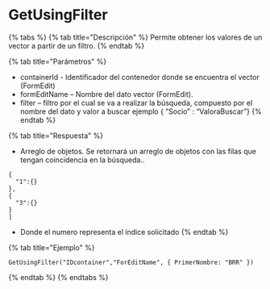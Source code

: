 # GetUsingFilter

{% tabs %}
{% tab title="Descripción" %}
Permite obtener los valores de un vector a partir de un filtro.
{% endtab %}

{% tab title="Parámetros" %}
* containerId - Identificador del contenedor donde se encuentra el vector (FormEdit)
* formEditName – Nombre del dato vector (FormEdit).
* filter – filtro por el cual se va a realizar la búsqueda, compuesto por el nombre del dato y valor a buscar ejemplo { “Socio” : “ValoraBuscar”}
{% endtab %}

{% tab title="Respuesta" %}
* Arreglo de objetos. Se retornará un arreglo de objetos con las filas que tengan coincidencia en la búsqueda..
```[
{
  "1":{}
},
{
  "3":{}
}
]
```
* Donde el numero representa el índice solicitado
{% endtab %}

{% tab title="Ejemplo" %}
```
GetUsingFilter("IDcontainer","ForEditName", { PrimerNombre: "BRR" })
```
{% endtab %}
{% endtabs %}
